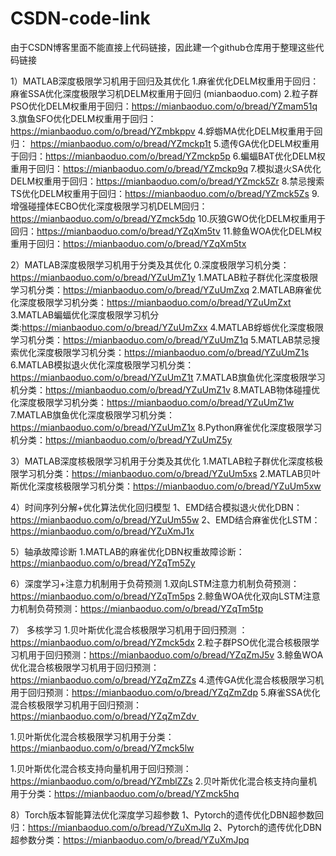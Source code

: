 # CSDN-code-link
由于CSDN博客里面不能直接上代码链接，因此建一个github仓库用于整理这些代码链接

1）MATLAB深度极限学习机用于回归及其优化
1.麻雀优化DELM权重用于回归：麻雀SSA优化深度极限学习机DELM权重用于回归 (mianbaoduo.com)
2.粒子群PSO优化DELM权重用于回归：https://mianbaoduo.com/o/bread/YZmam51q
3.旗鱼SFO优化DELM权重用于回归：https://mianbaoduo.com/o/bread/YZmbkppv
4.蜉蝣MA优化DELM权重用于回归： https://mianbaoduo.com/o/bread/YZmckp1t
5.遗传GA优化DELM权重用于回归：https://mianbaoduo.com/o/bread/YZmckp5p
6.蝙蝠BAT优化DELM权重用于回归：https://mianbaoduo.com/o/bread/YZmckp9q
7.模拟退火SA优化DELM权重用于回归：https://mianbaoduo.com/o/bread/YZmck5Zr
8.禁忌搜索TS优化DELM权重用于回归：https://mianbaoduo.com/o/bread/YZmck5Zs
9.增强碰撞体ECBO优化深度极限学习机DELM回归：https://mianbaoduo.com/o/bread/YZmck5dp
10.灰狼GWO优化DELM权重用于回归：https://mianbaoduo.com/o/bread/YZqXm5tv
11.鲸鱼WOA优化DELM权重用于回归：https://mianbaoduo.com/o/bread/YZqXm5tx

2）MATLAB深度极限学习机用于分类及其优化
0.深度极限学习机分类：https://mianbaoduo.com/o/bread/YZuUmZ1y
1.MATLAB粒子群优化深度极限学习机分类：https://mianbaoduo.com/o/bread/YZuUmZxq
2.MATLAB麻雀优化深度极限学习机分类：https://mianbaoduo.com/o/bread/YZuUmZxt
3.MATLAB蝙蝠优化深度极限学习机分类:https://mianbaoduo.com/o/bread/YZuUmZxx
4.MATLAB蜉蝣优化深度极限学习机分类：https://mianbaoduo.com/o/bread/YZuUmZ1q
5.MATLAB禁忌搜索优化深度极限学习机分类：https://mianbaoduo.com/o/bread/YZuUmZ1s
6.MATLAB模拟退火优化深度极限学习机分类：https://mianbaoduo.com/o/bread/YZuUmZ1t
7.MATLAB旗鱼优化深度极限学习机分类：https://mianbaoduo.com/o/bread/YZuUmZ1v
8.MATLAB物体碰撞优化深度极限学习机分类：https://mianbaoduo.com/o/bread/YZuUmZ1w
7.MATLAB旗鱼优化深度极限学习机分类：https://mianbaoduo.com/o/bread/YZuUmZ1x
8.Python麻雀优化深度极限学习机分类：https://mianbaoduo.com/o/bread/YZuUmZ5y


3）MATLAB深度核极限学习机用于分类及其优化
1.MATLAB粒子群优化深度核极限学习机分类：https://mianbaoduo.com/o/bread/YZuUm5xs
2.MATLAB贝叶斯优化深度核极限学习机分类：https://mianbaoduo.com/o/bread/YZuUm5xw

4）时间序列分解+优化算法优化回归模型
1、EMD结合模拟退火优化DBN：https://mianbaoduo.com/o/bread/YZuUm55w
2、EMD结合麻雀优化LSTM：https://mianbaoduo.com/o/bread/YZuXmJ1x

5）轴承故障诊断
1.MATLAB的麻雀优化DBN权重故障诊断：https://mianbaoduo.com/o/bread/YZqTm5Zy

6）深度学习+注意力机制用于负荷预测
1.双向LSTM注意力机制负荷预测：https://mianbaoduo.com/o/bread/YZqTm5ps
2.鲸鱼WOA优化双向LSTM注意力机制负荷预测：https://mianbaoduo.com/o/bread/YZqTm5tp

7） 多核学习
1.贝叶斯优化混合核极限学习机用于回归预测 ：https://mianbaoduo.com/o/bread/YZmck5dx
2.粒子群PSO优化混合核极限学习机用于回归预测：https://mianbaoduo.com/o/bread/YZqZmJ5v
3.鲸鱼WOA优化混合核极限学习机用于回归预测：https://mianbaoduo.com/o/bread/YZqZmZZs
4.遗传GA优化混合核极限学习机用于回归预测：https://mianbaoduo.com/o/bread/YZqZmZdp
5.麻雀SSA优化混合核极限学习机用于回归预测：https://mianbaoduo.com/o/bread/YZqZmZdv 

1.贝叶斯优化混合核极限学习机用于分类：https://mianbaoduo.com/o/bread/YZmck5lw

1.贝叶斯优化混合核支持向量机用于回归预测：https://mianbaoduo.com/o/bread/YZmblZZs
2.贝叶斯优化混合核支持向量机用于分类：https://mianbaoduo.com/o/bread/YZmck5hq

8）Torch版本智能算法优化深度学习超参数
1、Pytorch的遗传优化DBN超参数回归：https://mianbaoduo.com/o/bread/YZuXmJlq
2、Pytorch的遗传优化DBN超参数分类：https://mianbaoduo.com/o/bread/YZuXmJpq
